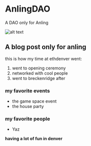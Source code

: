 # AnlingDAO　
A DAO only for Anling

![alt text](IMG_8243.HEIC)

## A blog post only for anling

this is how my time at ethdenver went:

1. went to opening ceremony
2. networked with cool people
3. went to breckenridge after

### my favorite events

* the game space event
* the house party

### my favorite people
* Yaz

**having a lot of fun in denver**
